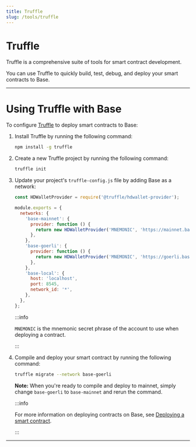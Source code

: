 ```yaml
---
title: Truffle
slug: /tools/truffle
---
```


# Truffle

Truffle is a comprehensive suite of tools for smart contract development.

You can use Truffle to quickly build, test, debug, and deploy your smart contracts to Base.

---

# Using Truffle with Base

To configure [Truffle](https://trufflesuite.com/docs/truffle/) to deploy smart contracts to Base:

1. Install Truffle by running the following command:

   ```bash
   npm install -g truffle
   ```

2. Create a new Truffle project by running the following command:

   ```bash
   truffle init
   ```

3. Update your project's `truffle-config.js` file by adding Base as a network:

   ```javascript
   const HDWalletProvider = require('@truffle/hdwallet-provider');

   module.exports = {
     networks: {
       'base-mainnet': {
         provider: function () {
           return new HDWalletProvider('MNEMONIC', 'https://mainnet.base.org');
         },
       },
       'base-goerli': {
         provider: function () {
           return new HDWalletProvider('MNEMONIC', 'https://goerli.base.org');
         },
       },
       'base-local': {
         host: 'localhost',
         port: 8545,
         network_id: '*',
       },
     },
   };
   ```

   :::info

   `MNEMONIC` is the mnemonic secret phrase of the account to use when deploying a contract.

   :::

4. Compile and deploy your smart contract by running the following command:

   ```bash
   truffle migrate --network base-goerli
   ```

   **Note:** When you're ready to compile and deploy to mainnet, simply change `base-goerli` to `base-mainnet` and rerun the command.

   :::info

   For more information on deploying contracts on Base, see [Deploying a smart contract](/guides/deploy-smart-contracts).

   :::

---
